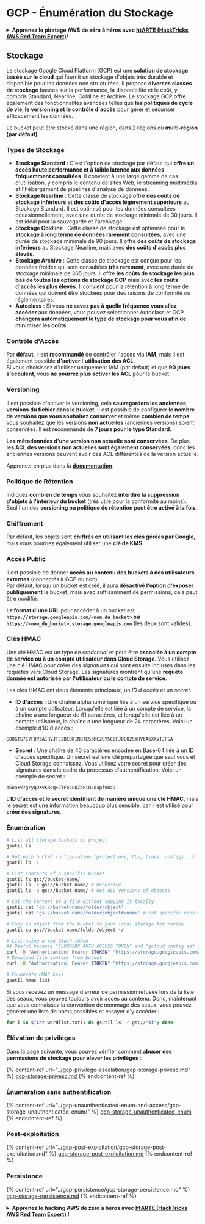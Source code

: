 # GCP - Énumération du Stockage

<details>

<summary><strong>Apprenez le piratage AWS de zéro à héros avec</strong> <a href="https://training.hacktricks.xyz/courses/arte"><strong>htARTE (HackTricks AWS Red Team Expert)</strong></a><strong>!</strong></summary>

Autres moyens de soutenir HackTricks :

* Si vous souhaitez voir votre **entreprise annoncée dans HackTricks** ou **télécharger HackTricks en PDF**, consultez les [**PLANS D'ABONNEMENT**](https://github.com/sponsors/carlospolop)!
* Obtenez le [**merchandising officiel PEASS & HackTricks**](https://peass.creator-spring.com)
* Découvrez [**La Famille PEASS**](https://opensea.io/collection/the-peass-family), notre collection d'[**NFTs**](https://opensea.io/collection/the-peass-family) exclusifs
* **Rejoignez le** 💬 [**groupe Discord**](https://discord.gg/hRep4RUj7f) ou le [**groupe telegram**](https://t.me/peass) ou **suivez** moi sur **Twitter** 🐦 [**@carlospolopm**](https://twitter.com/carlospolopm)**.**
* **Partagez vos astuces de piratage en soumettant des PR aux dépôts github** [**HackTricks**](https://github.com/carlospolop/hacktricks) et [**HackTricks Cloud**](https://github.com/carlospolop/hacktricks-cloud).

</details>

## Stockage

Le stockage Google Cloud Platform (GCP) est une **solution de stockage basée sur le cloud** qui fournit un stockage d'objets très durable et disponible pour les données non structurées. Il propose **diverses classes de stockage** basées sur la performance, la disponibilité et le coût, y compris Standard, Nearline, Coldline et Archive. Le stockage GCP offre également des fonctionnalités avancées telles que **les politiques de cycle de vie, le versioning et le contrôle d'accès** pour gérer et sécuriser efficacement les données.

Le bucket peut être stocké dans une région, dans 2 régions ou **multi-région (par défaut)**.

### Types de Stockage

* **Stockage Standard** : C'est l'option de stockage par défaut qui **offre un accès haute performance et à faible latence aux données fréquemment consultées**. Il convient à une large gamme de cas d'utilisation, y compris le contenu de sites Web, le streaming multimédia et l'hébergement de pipelines d'analyse de données.
* **Stockage Nearline** : Cette classe de stockage offre **des coûts de stockage inférieurs** et **des coûts d'accès légèrement supérieurs** au Stockage Standard. Il est optimisé pour les données consultées occasionnellement, avec une durée de stockage minimale de 30 jours. Il est idéal pour la sauvegarde et l'archivage.
* **Stockage Coldline** : Cette classe de stockage est optimisée pour le **stockage à long terme de données rarement consultées**, avec une durée de stockage minimale de 90 jours. Il offre **des coûts de stockage inférieurs** au Stockage Nearline, mais avec **des coûts d'accès plus élevés**.
* **Stockage Archive** : Cette classe de stockage est conçue pour les données froides qui sont consultées **très rarement**, avec une durée de stockage minimale de 365 jours. Il offre **les coûts de stockage les plus bas de toutes les options de stockage GCP** mais avec **les coûts d'accès les plus élevés**. Il convient pour la rétention à long terme de données qui doivent être stockées pour des raisons de conformité ou réglementaires.
* **Autoclass** : Si vous **ne savez pas à quelle fréquence vous allez accéder** aux données, vous pouvez sélectionner Autoclass et GCP **changera automatiquement le type de stockage pour vous afin de minimiser les coûts**.

### Contrôle d'Accès

Par **défaut**, il est **recommandé** de contrôler l'accès via **IAM**, mais il est également possible **d'activer l'utilisation des ACL**.\
Si vous choisissez d'utiliser uniquement IAM (par défaut) et que **90 jours s'écoulent**, vous **ne pourrez plus activer les ACL** pour le bucket.

### Versioning

Il est possible d'activer le versioning, cela **sauvegardera les anciennes versions du fichier dans le bucket**. Il est possible de configurer **le nombre de versions que vous souhaitez conserver** et même **combien de temps** vous souhaitez que les versions **non actuelles** (anciennes versions) soient conservées. Il est recommandé de **7 jours pour le type Standard**.

**Les métadonnées d'une version non actuelle sont conservées**. De plus, **les ACL des versions non actuelles sont également conservées**, donc les anciennes versions peuvent avoir des ACL différentes de la version actuelle.

Apprenez-en plus dans la [**documentation**](https://cloud.google.com/storage/docs/object-versioning).

### Politique de Rétention

Indiquez **combien de temps** vous souhaitez **interdire la suppression d'objets à l'intérieur du bucket** (très utile pour la conformité au moins).\
Seul l'un des **versioning ou politique de rétention peut être activé à la fois**.

### Chiffrement

Par défaut, les objets sont **chiffrés en utilisant les clés gérées par Google**, mais vous pourriez également utiliser une **clé de KMS**.

### Accès Public

Il est possible de donner **accès au contenu des buckets à des utilisateurs externes** (connectés à GCP ou non). \
Par défaut, lorsqu'un bucket est créé, il aura **désactivé l'option d'exposer publiquement** le bucket, mais avec suffisamment de permissions, cela peut être modifié.

**Le format d'une URL** pour accéder à un bucket est **`https://storage.googleapis.com/<nom_du_bucket>` ou `https://<nom_du_bucket>.storage.googleapis.com`** (les deux sont valides).

### Clés HMAC

Une clé HMAC est un type de _credential_ et peut être **associée à un compte de service ou à un compte utilisateur dans Cloud Storage**. Vous utilisez une clé HMAC pour créer des _signatures_ qui sont ensuite incluses dans les requêtes vers Cloud Storage. Les signatures montrent qu'une **requête donnée est autorisée par l'utilisateur ou le compte de service**.

Les clés HMAC ont deux éléments principaux, un _ID d'accès_ et un _secret_.

*   **ID d'accès** : Une chaîne alphanumérique liée à un service spécifique ou à un compte utilisateur. Lorsqu'elle est liée à un compte de service, la chaîne a une longueur de 61 caractères, et lorsqu'elle est liée à un compte utilisateur, la chaîne a une longueur de 24 caractères. Voici un exemple d'ID d'accès :

`GOOGTS7C7FUP3AIRVJTE2BCDKINBTES3HC2GY5CBFJDCQ2SYHV6A6XXVTJFSA`
*   **Secret** : Une chaîne de 40 caractères encodée en Base-64 liée à un ID d'accès spécifique. Un secret est une clé prépartagée que seul vous et Cloud Storage connaissez. Vous utilisez votre secret pour créer des signatures dans le cadre du processus d'authentification. Voici un exemple de secret :

`bGoa+V7g/yqDXvKRqq+JTFn4uQZbPiQJo4pf9RzJ`

L'**ID d'accès et le secret identifient de manière unique une clé HMAC**, mais le secret est une information beaucoup plus sensible, car il est utilisé pour **créer des signatures**.

### Énumération
```bash
# List all storage buckets in project
gsutil ls

# Get each bucket configuration (protections, CLs, times, configs...)
gsutil ls -L

# List contents of a specific bucket
gsutil ls gs://bucket-name/
gsutil ls -r gs://bucket-name/ # Recursive
gsutil ls -a gs://bucket-name/ # Get ALL versions of objects

# Cat the context of a file without copying it locally
gsutil cat 'gs://bucket-name/folder/object'
gsutil cat 'gs://bucket-name/folder/object#<num>' # cat specific version

# Copy an object from the bucket to your local storage for review
gsutil cp gs://bucket-name/folder/object ~/

# List using a raw OAuth token
## Useful because "CLOUDSDK_AUTH_ACCESS_TOKEN" and "gcloud config set auth/access_token_file" doesn't work with gsutil
curl -H "Authorization: Bearer $TOKEN" "https://storage.googleapis.com/storage/v1/b/<storage-name>/o"
# Download file content from bucket
curl -H "Authorization: Bearer $TOKEN" "https://storage.googleapis.com/storage/v1/b/supportstorage-58249/o/flag.txt?alt=media" --output -

# Enumerate HMAC keys
gsutil hmac list
```
Si vous recevez un message d'erreur de permission refusée lors de la liste des seaux, vous pouvez toujours avoir accès au contenu. Donc, maintenant que vous connaissez la convention de nommage des seaux, vous pouvez générer une liste de noms possibles et essayer d'y accéder :
```bash
for i in $(cat wordlist.txt); do gsutil ls -r gs://"$i"; done
```
### Élévation de privilèges

Dans la page suivante, vous pouvez vérifier comment **abuser des permissions de stockage pour élever les privilèges** :

{% content-ref url="../gcp-privilege-escalation/gcp-storage-privesc.md" %}
[gcp-storage-privesc.md](../gcp-privilege-escalation/gcp-storage-privesc.md)
{% endcontent-ref %}

### Énumération sans authentification

{% content-ref url="../gcp-unaunthenticated-enum-and-access/gcp-storage-unauthenticated-enum/" %}
[gcp-storage-unauthenticated-enum](../gcp-unaunthenticated-enum-and-access/gcp-storage-unauthenticated-enum/)
{% endcontent-ref %}

### Post-exploitation

{% content-ref url="../gcp-post-exploitation/gcp-storage-post-exploitation.md" %}
[gcp-storage-post-exploitation.md](../gcp-post-exploitation/gcp-storage-post-exploitation.md)
{% endcontent-ref %}

### Persistance

{% content-ref url="../gcp-persistence/gcp-storage-persistence.md" %}
[gcp-storage-persistence.md](../gcp-persistence/gcp-storage-persistence.md)
{% endcontent-ref %}

<details>

<summary><strong>Apprenez le hacking AWS de zéro à héros avec</strong> <a href="https://training.hacktricks.xyz/courses/arte"><strong>htARTE (HackTricks AWS Red Team Expert)</strong></a><strong> !</strong></summary>

Autres moyens de soutenir HackTricks :

* Si vous souhaitez voir votre **entreprise annoncée dans HackTricks** ou **télécharger HackTricks en PDF**, consultez les [**PLANS D'ABONNEMENT**](https://github.com/sponsors/carlospolop) !
* Obtenez le [**merchandising officiel PEASS & HackTricks**](https://peass.creator-spring.com)
* Découvrez [**La Famille PEASS**](https://opensea.io/collection/the-peass-family), notre collection d'[**NFTs**](https://opensea.io/collection/the-peass-family) exclusifs
* **Rejoignez le** 💬 [**groupe Discord**](https://discord.gg/hRep4RUj7f) ou le [**groupe Telegram**](https://t.me/peass) ou **suivez**-moi sur **Twitter** 🐦 [**@carlospolopm**](https://twitter.com/carlospolopm)**.**
* **Partagez vos astuces de hacking en soumettant des PR aux dépôts github** [**HackTricks**](https://github.com/carlospolop/hacktricks) et [**HackTricks Cloud**](https://github.com/carlospolop/hacktricks-cloud).

</details>
